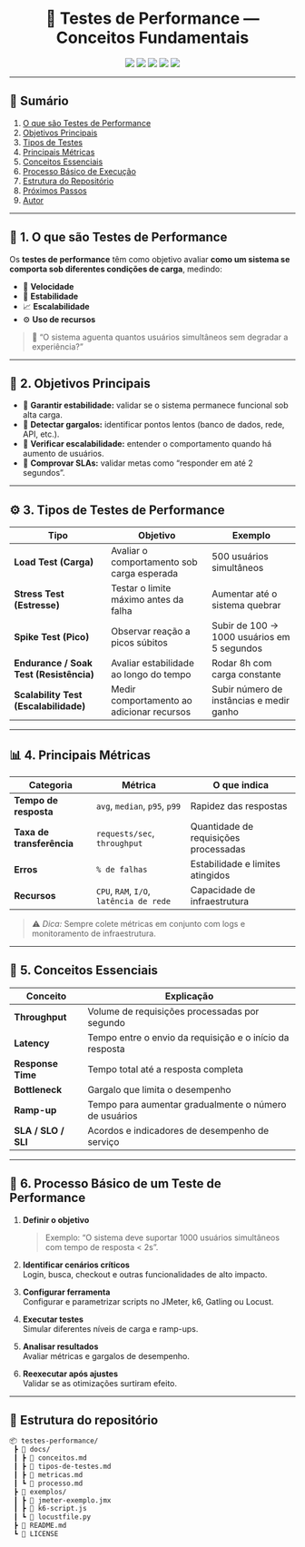 <h1 align="center">🧪 Testes de Performance — Conceitos Fundamentais</h1>

<p align="center">
  <a href="#"><img src="https://img.shields.io/badge/Status-Em%20Desenvolvimento-blue?style=flat-square"></a>
  <a href="#"><img src="https://img.shields.io/badge/QA-Performance%20Testing-brightgreen?style=flat-square"></a>
  <a href="#"><img src="https://img.shields.io/badge/Tool-JMeter-orange?style=flat-square"></a>
  <a href="#"><img src="https://img.shields.io/badge/Tool-k6-purple?style=flat-square"></a>
  <a href="#"><img src="https://img.shields.io/badge/Author-Sandro%20Gonçales%20Funk-blueviolet?style=flat-square"></a>
</p>

---

## 📘 Sumário
1. [O que são Testes de Performance](#-1-o-que-são-testes-de-performance)
2. [Objetivos Principais](#-2-objetivos-principais)
3. [Tipos de Testes](#-3-tipos-de-testes-de-performance)
4. [Principais Métricas](#-4-principais-métricas)
5. [Conceitos Essenciais](#-5-conceitos-essenciais)
6. [Processo Básico de Execução](#-6-processo-básico-de-um-teste-de-performance)
7. [Estrutura do Repositório](#-estrutura-sugerida-para-o-repositório)
8. [Próximos Passos](#-próximos-passos)
9. [Autor](#-autor)

---

## 🧩 1. O que são Testes de Performance

Os **testes de performance** têm como objetivo avaliar **como um sistema se comporta sob diferentes condições de carga**, medindo:

- 🚀 **Velocidade**  
- 💪 **Estabilidade**  
- 📈 **Escalabilidade**  
- ⚙️ **Uso de recursos**

> 💬 “O sistema aguenta quantos usuários simultâneos sem degradar a experiência?”

---

## 🚀 2. Objetivos Principais

- 🔹 **Garantir estabilidade:** validar se o sistema permanece funcional sob alta carga.  
- 🔹 **Detectar gargalos:** identificar pontos lentos (banco de dados, rede, API, etc.).  
- 🔹 **Verificar escalabilidade:** entender o comportamento quando há aumento de usuários.  
- 🔹 **Comprovar SLAs:** validar metas como “responder em até 2 segundos”.

---

## ⚙️ 3. Tipos de Testes de Performance

| Tipo | Objetivo | Exemplo |
|------|-----------|----------|
| **Load Test (Carga)** | Avaliar o comportamento sob carga esperada | 500 usuários simultâneos |
| **Stress Test (Estresse)** | Testar o limite máximo antes da falha | Aumentar até o sistema quebrar |
| **Spike Test (Pico)** | Observar reação a picos súbitos | Subir de 100 → 1000 usuários em 5 segundos |
| **Endurance / Soak Test (Resistência)** | Avaliar estabilidade ao longo do tempo | Rodar 8h com carga constante |
| **Scalability Test (Escalabilidade)** | Medir comportamento ao adicionar recursos | Subir número de instâncias e medir ganho |

---

## 📊 4. Principais Métricas

| Categoria | Métrica | O que indica |
|------------|----------|--------------|
| **Tempo de resposta** | `avg`, `median`, `p95`, `p99` | Rapidez das respostas |
| **Taxa de transferência** | `requests/sec`, `throughput` | Quantidade de requisições processadas |
| **Erros** | `% de falhas` | Estabilidade e limites atingidos |
| **Recursos** | `CPU`, `RAM`, `I/O`, `latência de rede` | Capacidade de infraestrutura |

> ⚠️ *Dica:* Sempre colete métricas em conjunto com logs e monitoramento de infraestrutura.

---

## 🧠 5. Conceitos Essenciais

| Conceito | Explicação |
|-----------|------------|
| **Throughput** | Volume de requisições processadas por segundo |
| **Latency** | Tempo entre o envio da requisição e o início da resposta |
| **Response Time** | Tempo total até a resposta completa |
| **Bottleneck** | Gargalo que limita o desempenho |
| **Ramp-up** | Tempo para aumentar gradualmente o número de usuários |
| **SLA / SLO / SLI** | Acordos e indicadores de desempenho de serviço |

---

## 🧩 6. Processo Básico de um Teste de Performance

1. **Definir o objetivo**  
   > Exemplo: “O sistema deve suportar 1000 usuários simultâneos com tempo de resposta < 2s”.

2. **Identificar cenários críticos**  
   Login, busca, checkout e outras funcionalidades de alto impacto.

3. **Configurar ferramenta**  
   Configurar e parametrizar scripts no JMeter, k6, Gatling ou Locust.

4. **Executar testes**  
   Simular diferentes níveis de carga e ramp-ups.

5. **Analisar resultados**  
   Avaliar métricas e gargalos de desempenho.

6. **Reexecutar após ajustes**  
   Validar se as otimizações surtiram efeito.

---

## 📁 Estrutura do repositório

```bash
📦 testes-performance/
 ┣ 📂 docs/
 ┃ ┣ 📜 conceitos.md
 ┃ ┣ 📜 tipos-de-testes.md
 ┃ ┣ 📜 metricas.md
 ┃ ┗ 📜 processo.md
 ┣ 📂 exemplos/
 ┃ ┣ 📜 jmeter-exemplo.jmx
 ┃ ┣ 📜 k6-script.js
 ┃ ┗ 📜 locustfile.py
 ┣ 📜 README.md
 ┗ 📜 LICENSE
